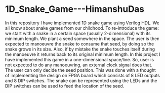 # 1D_Snake_Game---HimanshuDas
In this repository I have implemented 1D snake game using Verilog HDL.
We all know about snake games from our childhood. To re-introduce the game: we start with a snake in a certain space (usually 2-dimensional) with its minimum length. We plant a seed somewhere in the space. The user is then expected to manoeuvre the snake to consume that seed, by doing so the snake grows in its size. Also, if by mistake the snake touches itself during the manoeuvre it returns back to its original minimum length.
In this project I have implemented this game in a one-dimensional space/line. So, user is not expected to do any manoeuvring, an external clock signal does that. The user can only decide the seed position. This was done with a thought of implementing the design on FPGA board which consists of 8 LED outputs and 8 DIP switches. The snake can be represented using the LEDs and the DIP switches can be used to feed the location of the seed.

